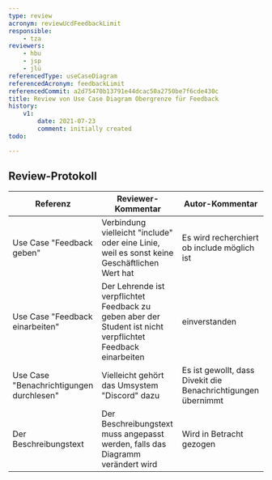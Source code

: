 ```yaml
---
type: review
acronym: reviewUcdFeedbackLimit
responsible:
    - tza
reviewers:
    - hbu
    - jsp
    - jlü
referencedType: useCaseDiagram
referencedAcronym: feedbackLimit
referencedCommit: a2d75470b13791e44dcac50a2750be7f6cde430c
title: Review von Use Case Diagram Obergrenze für Feedback
history:
    v1:
        date: 2021-07-23
        comment: initially created
todo:

---
```


## Review-Protokoll

| Referenz | Reviewer-Kommentar | Autor-Kommentar |
|------------|------------------|-----------------|
| Use Case "Feedback geben" | Verbindung vielleicht "include" oder eine Linie, weil es sonst keine Geschäftlichen Wert hat | Es wird recherchiert ob include möglich ist |
| Use Case "Feedback einarbeiten" | Der Lehrende ist verpflichtet Feedback zu geben aber der Student ist nicht verpflichtet Feedback einarbeiten | einverstanden |
| Use Case "Benachrichtigungen durchlesen" | Vielleicht gehört das Umsystem "Discord" dazu | Es ist gewollt, dass Divekit die Benachrichtigungen übernimmt |
| Der Beschreibungstext  | Der Beschreibungstext muss angepasst werden, falls das Diagramm verändert wird | Wird in Betracht gezogen |

